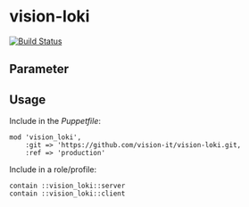 # vision-loki

[![Build Status](https://travis-ci.org/vision-it/vision-loki.svg?branch=development)](https://travis-ci.org/vision-it/vision-loki)

## Parameter

## Usage

Include in the *Puppetfile*:

```
mod 'vision_loki',
    :git => 'https://github.com/vision-it/vision-loki.git,
    :ref => 'production'
```

Include in a role/profile:

```puppet
contain ::vision_loki::server
contain ::vision_loki::client
```
